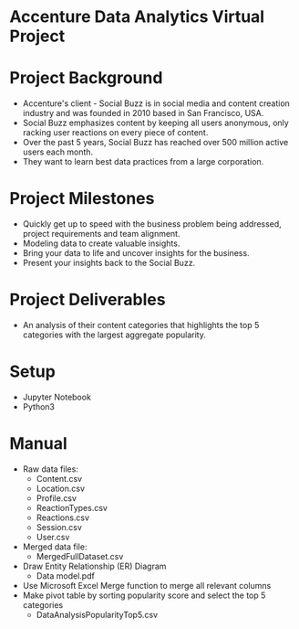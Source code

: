# Accenture Data Analytics Virtual Project

# Project Background

- Accenture's client - Social Buzz is in social media and content creation industry and was founded in 2010 based in San Francisco, USA.
- Social Buzz emphasizes content by keeping all users anonymous, only racking user reactions on every piece of content.
- Over the past 5 years, Social Buzz has reached over 500 million active users each month.
- They want to learn best data practices from a large corporation.

# Project Milestones

- Quickly get up to speed with the business problem being addressed, project requirements and team alignment.
- Modeling data to create valuable insights.
- Bring your data to life and uncover insights for the business.
- Present your insights back to the Social Buzz.

# Project Deliverables

- An analysis of their content categories that highlights the top 5 categories with the largest aggregate popularity.

# Setup

- Jupyter Notebook
- Python3

# Manual

- Raw data files:
  - Content.csv
  - Location.csv
  - Profile.csv
  - ReactionTypes.csv
  - Reactions.csv
  - Session.csv
  - User.csv
- Merged data file:
  - MergedFullDataset.csv
- Draw Entity Relationship (ER) Diagram
  - Data model.pdf
- Use Microsoft Excel Merge function to merge all relevant columns
- Make pivot table by sorting popularity score and select the top 5 categories
  - DataAnalysisPopularityTop5.csv
